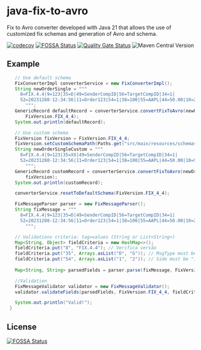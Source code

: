 # java-fix-to-avro
Fix to Avro converter developed with Java 21 that allows the use of customized fix schemas and generation of Avro and schema.

[![codecov](https://codecov.io/github/darioajr/java-fix-to-avro/branch/main/graph/badge.svg?style=flat-square)](https://app.codecov.io/github/darioajr/java-fix-to-avro) [![FOSSA Status](https://app.fossa.com/api/projects/git%2Bgithub.com%2Fdarioajr%2Fjava-fix-to-avro.svg?type=shield)](https://app.fossa.com/projects/git%2Bgithub.com%2Fdarioajr%2Fjava-fix-to-avro?ref=badge_shield) [![Quality Gate Status](https://sonarcloud.io/api/project_badges/measure?project=darioajr_java-fix-to-avro&metric=alert_status)](https://sonarcloud.io/summary/new_code?id=darioajr_java-fix-to-avro) ![Maven Central Version](https://img.shields.io/maven-central/v/io.github.darioajr.converter/fixtoavro)




## Example
 ```java
    // Use default schema
    FixConverterImpl converterService = new FixConverterImpl();
    String newOrderSingle = """
      8=FIX.4.4|9=123|35=D|49=SenderCompID|56=TargetCompID|34=1|
      52=20231208-12:34:56|11=Order123|54=1|38=100|55=AAPL|44=50.00|10=242|
        """;
    GenericRecord defaultRecord = converterService.convertFixToAvro(newOrderSingle,
        FixVersion.FIX_4_4);
    System.out.println(defaultRecord);

    // Use custom schema
    FixVersion fixVersion = FixVersion.FIX_4_4;
    fixVersion.setCustomSchemaPath(Paths.get("src/main/resources/schemas/FIX44_custom.xml"));
    String newOrderSingleCustom = """
      8=FIX.4.4|9=123|35=XX|49=SenderCompID|56=TargetCompID|34=1|
      52=20231208-12:34:56|11=Order123|54=1|38=100|55=AAPL|44=50.00|10=94|
        """;
    GenericRecord customRecord = converterService.convertFixToAvro(newOrderSingleCustom,
        fixVersion);
    System.out.println(customRecord);

    converterService.resetToDefaultSchema(FixVersion.FIX_4_4);

    FixMessageParser parser = new FixMessageParser();
    String fixMessage = """
      8=FIX.4.4|9=123|35=D|49=SenderCompID|56=TargetCompID|34=1|
      52=20231208-12:34:56|11=Order123|54=1|38=100|55=AAPL|44=50.00|10=242|
        """;

    // Validations criteria: tag=values (String or List<String>)
    Map<String, Object> fieldCriteria = new HashMap<>();
    fieldCriteria.put("8", "FIX.4.4"); // Verifica versão
    fieldCriteria.put("35", Arrays.asList("D", "G")); // MsgType must be "D" or "G"
    fieldCriteria.put("54", Arrays.asList("1", "2")); // Side must be "1" or "2"
  
    Map<String, String> parsedFields = parser.parse(fixMessage, FixVersion.FIX_4_4);

    //Validation
    FixMessageValidator validator = new FixMessageValidator();
    validator.validateFields(parsedFields, FixVersion.FIX_4_4, fieldCriteria);

    System.out.println("Valid!");
  }
  ```
  
## License
[![FOSSA Status](https://app.fossa.com/api/projects/git%2Bgithub.com%2Fdarioajr%2Fjava-fix-to-avro.svg?type=large)](https://app.fossa.com/projects/git%2Bgithub.com%2Fdarioajr%2Fjava-fix-to-avro?ref=badge_large)